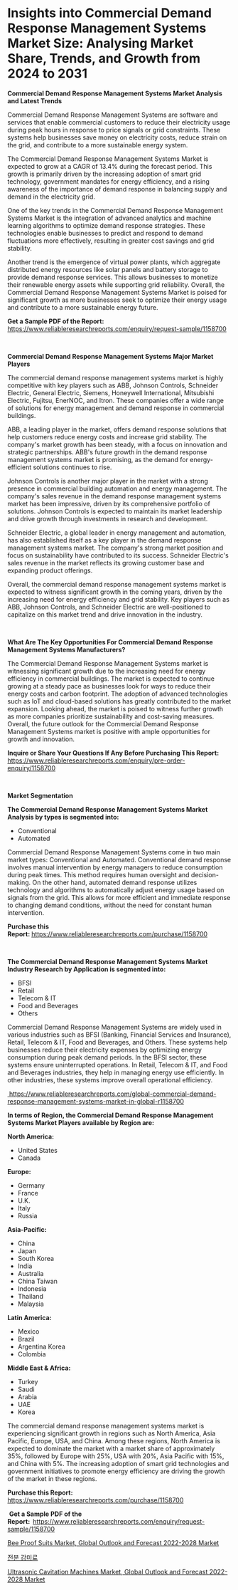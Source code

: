 <p><h1>Insights into Commercial Demand Response Management Systems Market Size: Analysing Market Share, Trends, and Growth from 2024 to 2031</h1></p><p><strong>Commercial Demand Response Management Systems Market Analysis and Latest Trends</strong></p>
<p><p>Commercial Demand Response Management Systems are software and services that enable commercial customers to reduce their electricity usage during peak hours in response to price signals or grid constraints. These systems help businesses save money on electricity costs, reduce strain on the grid, and contribute to a more sustainable energy system.</p><p>The Commercial Demand Response Management Systems Market is expected to grow at a CAGR of 13.4% during the forecast period. This growth is primarily driven by the increasing adoption of smart grid technology, government mandates for energy efficiency, and a rising awareness of the importance of demand response in balancing supply and demand in the electricity grid.</p><p>One of the key trends in the Commercial Demand Response Management Systems Market is the integration of advanced analytics and machine learning algorithms to optimize demand response strategies. These technologies enable businesses to predict and respond to demand fluctuations more effectively, resulting in greater cost savings and grid stability.</p><p>Another trend is the emergence of virtual power plants, which aggregate distributed energy resources like solar panels and battery storage to provide demand response services. This allows businesses to monetize their renewable energy assets while supporting grid reliability. Overall, the Commercial Demand Response Management Systems Market is poised for significant growth as more businesses seek to optimize their energy usage and contribute to a more sustainable energy future.</p></p>
<p><strong>Get a Sample PDF of the Report:&nbsp;</strong> <a href="https://www.reliableresearchreports.com/enquiry/request-sample/1158700">https://www.reliableresearchreports.com/enquiry/request-sample/1158700</a></p>
<p>&nbsp;</p>
<p><strong>Commercial Demand Response Management Systems Major Market Players</strong></p>
<p><p>The commercial demand response management systems market is highly competitive with key players such as ABB, Johnson Controls, Schneider Electric, General Electric, Siemens, Honeywell International, Mitsubishi Electric, Fujitsu, EnerNOC, and Itron. These companies offer a wide range of solutions for energy management and demand response in commercial buildings.</p><p>ABB, a leading player in the market, offers demand response solutions that help customers reduce energy costs and increase grid stability. The company's market growth has been steady, with a focus on innovation and strategic partnerships. ABB's future growth in the demand response management systems market is promising, as the demand for energy-efficient solutions continues to rise.</p><p>Johnson Controls is another major player in the market with a strong presence in commercial building automation and energy management. The company's sales revenue in the demand response management systems market has been impressive, driven by its comprehensive portfolio of solutions. Johnson Controls is expected to maintain its market leadership and drive growth through investments in research and development.</p><p>Schneider Electric, a global leader in energy management and automation, has also established itself as a key player in the demand response management systems market. The company's strong market position and focus on sustainability have contributed to its success. Schneider Electric's sales revenue in the market reflects its growing customer base and expanding product offerings.</p><p>Overall, the commercial demand response management systems market is expected to witness significant growth in the coming years, driven by the increasing need for energy efficiency and grid stability. Key players such as ABB, Johnson Controls, and Schneider Electric are well-positioned to capitalize on this market trend and drive innovation in the industry.</p></p>
<p>&nbsp;</p>
<p><strong>What Are The Key Opportunities For Commercial Demand Response Management Systems Manufacturers?</strong></p>
<p><p>The Commercial Demand Response Management Systems market is witnessing significant growth due to the increasing need for energy efficiency in commercial buildings. The market is expected to continue growing at a steady pace as businesses look for ways to reduce their energy costs and carbon footprint. The adoption of advanced technologies such as IoT and cloud-based solutions has greatly contributed to the market expansion. Looking ahead, the market is poised to witness further growth as more companies prioritize sustainability and cost-saving measures. Overall, the future outlook for the Commercial Demand Response Management Systems market is positive with ample opportunities for growth and innovation.</p></p>
<p><strong>Inquire or Share Your Questions If Any Before Purchasing This Report:</strong> <a href="https://www.reliableresearchreports.com/enquiry/pre-order-enquiry/1158700">https://www.reliableresearchreports.com/enquiry/pre-order-enquiry/1158700</a></p>
<p>&nbsp;</p>
<p><strong>Market Segmentation</strong></p>
<p><strong>The Commercial Demand Response Management Systems Market Analysis by types is segmented into:</strong></p>
<p><ul><li>Conventional</li><li>Automated</li></ul></p>
<p><p>Commercial Demand Response Management Systems come in two main market types: Conventional and Automated. Conventional demand response involves manual intervention by energy managers to reduce consumption during peak times. This method requires human oversight and decision-making. On the other hand, automated demand response utilizes technology and algorithms to automatically adjust energy usage based on signals from the grid. This allows for more efficient and immediate response to changing demand conditions, without the need for constant human intervention.</p></p>
<p><strong>Purchase this Report:&nbsp;</strong><a href="https://www.reliableresearchreports.com/purchase/1158700">https://www.reliableresearchreports.com/purchase/1158700</a></p>
<p>&nbsp;</p>
<p><strong>The Commercial Demand Response Management Systems Market Industry Research by Application is segmented into:</strong></p>
<p><ul><li>BFSI</li><li>Retail</li><li>Telecom & IT</li><li>Food and Beverages</li><li>Others</li></ul></p>
<p><p>Commercial Demand Response Management Systems are widely used in various industries such as BFSI (Banking, Financial Services and Insurance), Retail, Telecom & IT, Food and Beverages, and Others. These systems help businesses reduce their electricity expenses by optimizing energy consumption during peak demand periods. In the BFSI sector, these systems ensure uninterrupted operations. In Retail, Telecom & IT, and Food and Beverages industries, they help in managing energy use efficiently. In other industries, these systems improve overall operational efficiency.</p></p>
<p><a href="https://www.reliableresearchreports.com/global-commercial-demand-response-management-systems-market-in-global-r1158700">&nbsp;https://www.reliableresearchreports.com/global-commercial-demand-response-management-systems-market-in-global-r1158700</a></p>
<p><strong>In terms of Region, the Commercial Demand Response Management Systems Market Players available by Region are:</strong></p>
<p>
    <p> <strong> North America: </strong>
        <ul>
            <li>United States</li>
            <li>Canada</li>
        </ul>
        </p> 
    <p> <strong> Europe: </strong>
        <ul>
            <li>Germany</li>
            <li>France</li>
            <li>U.K.</li>
            <li>Italy</li>
            <li>Russia</li>
        </ul>
        </p> 
    <p> <strong> Asia-Pacific: </strong>
        <ul>
            <li>China</li>
            <li>Japan</li>
            <li>South Korea</li>
            <li>India</li>
            <li>Australia</li>
            <li>China Taiwan</li>
            <li>Indonesia</li>
            <li>Thailand</li>
            <li>Malaysia</li>
        </ul>
        </p> 
    <p> <strong> Latin America: </strong>
        <ul>
            <li>Mexico</li>
            <li>Brazil</li>
            <li>Argentina Korea</li>
            <li>Colombia</li>
        </ul>
        </p> 
    <p> <strong> Middle East & Africa: </strong>
        <ul>
            <li>Turkey</li>
            <li>Saudi</li>
            <li>Arabia</li>
            <li>UAE</li>
            <li>Korea</li>
        </ul>
    </p>
    </p>
<p><p>The commercial demand response management systems market is experiencing significant growth in regions such as North America, Asia Pacific, Europe, USA, and China. Among these regions, North America is expected to dominate the market with a market share of approximately 35%, followed by Europe with 25%, USA with 20%, Asia Pacific with 15%, and China with 5%. The increasing adoption of smart grid technologies and government initiatives to promote energy efficiency are driving the growth of the market in these regions.</p></p>
<p><strong>Purchase this Report: </strong><a href="https://www.reliableresearchreports.com/purchase/1158700">https://www.reliableresearchreports.com/purchase/1158700</a></p>
<p>&nbsp;<strong>Get a Sample PDF of the Report:&nbsp;&nbsp;</strong><a href="https://www.reliableresearchreports.com/enquiry/request-sample/1158700">https://www.reliableresearchreports.com/enquiry/request-sample/1158700</a></p>
<p><strong></strong></p>
<p><p><a href="https://github.com/prosalinda88/Market-Research-Report-List-5/blob/main/bee-proof-suits-market-global-outlook-and-forecast-2022-2028-market.md">Bee Proof Suits Market, Global Outlook and Forecast 2022-2028 Market</a></p><p><a href="https://github.com/xvz497517413/Market-Research-Report-List-3/blob/main/7949011124727.md">전분 감미료</a></p><p><a href="https://github.com/globismark/Market-Research-Report-List-4/blob/main/ultrasonic-cavitation-machines-market-global-outlook-and-forecast-2022-2028-market.md">Ultrasonic Cavitation Machines Market, Global Outlook and Forecast 2022-2028 Market</a></p></p>